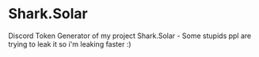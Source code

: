# Shark.Solar
Discord Token Generator of my project Shark.Solar - Some stupids ppl are trying to leak it so i'm leaking faster :)
